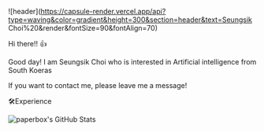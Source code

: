 ![header](https://capsule-render.vercel.app/api?type=waving&color=gradient&height=300&section=header&text=Seungsik Choi%20&render&fontSize=90&fontAlign=70)

Hi there!! 👍

Good day! I am Seungsik Choi who is interested in Artificial intelligence from South Koeras

If you want to contact me, please leave me a message!

🛠Experience




![paperbox's GitHub Stats](https://github-readme-stats.vercel.app/api?username=seungsikchi&show_icons=true&count_private=true&theme=buefy)
